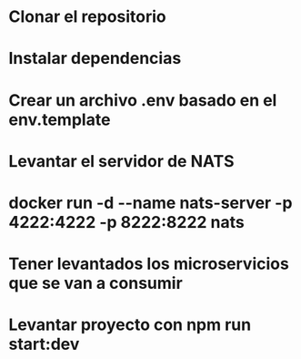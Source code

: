# Clonar el repositorio
# Instalar dependencias
# Crear un archivo .env basado en el env.template
# Levantar el servidor de NATS
# docker run -d --name nats-server -p 4222:4222 -p 8222:8222 nats
# 
# Tener levantados los microservicios que se van a consumir
# Levantar proyecto con npm run start:dev